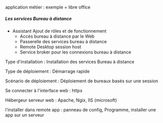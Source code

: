 


application métier : exemple = libre office


##### Les services Bureau à distance


- Assistant Ajout de rôles et de fonctionnement
	- Accès bureau à distance par le Web
	- Passerelle des services bureau à distance
	- Remote Desktop session host
	- Service broker pour les connexions bureau à distance

Type d'installation : Installation des services Bureau à distance

Type de déploiement : Démarrage rapide

Scénario de déploiement : Déploiement de bureaux basés sur une session

Se connecter à l'interface web : https

Hébergeur serveur web : Apache, Ngix, IIS (microsoft)

l'installer dans remote app : panneau de config, Programme, installer une app sur un serveur






